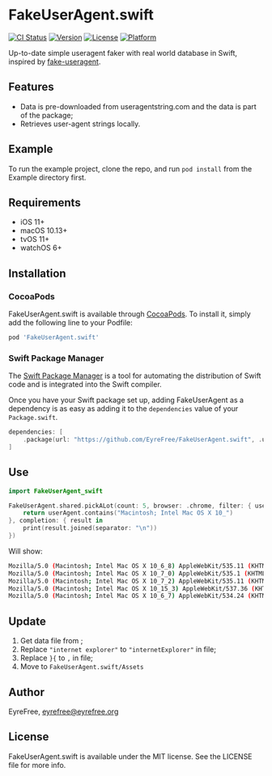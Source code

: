 # FakeUserAgent.swift

[![CI Status](https://img.shields.io/travis/EyreFree/FakeUserAgent.svg?style=flat)](https://travis-ci.org/EyreFree/FakeUserAgent)
[![Version](https://img.shields.io/cocoapods/v/FakeUserAgent.svg?style=flat)](https://cocoapods.org/pods/FakeUserAgent)
[![License](https://img.shields.io/cocoapods/l/FakeUserAgent.svg?style=flat)](https://cocoapods.org/pods/FakeUserAgent)
[![Platform](https://img.shields.io/cocoapods/p/FakeUserAgent.svg?style=flat)](https://cocoapods.org/pods/FakeUserAgent)

Up-to-date simple useragent faker with real world database in Swift, inspired by [fake-useragent](https://github.com/fake-useragent/fake-useragent).

## Features

- Data is pre-downloaded from useragentstring.com and the data is part of the package;
- Retrieves user-agent strings locally.

## Example

To run the example project, clone the repo, and run `pod install` from the Example directory first.

## Requirements

- iOS 11+
- macOS 10.13+
- tvOS 11+
- watchOS 6+

## Installation

### CocoaPods

FakeUserAgent.swift is available through [CocoaPods](https://cocoapods.org). To install it, simply add the following line to your Podfile:

```ruby
pod 'FakeUserAgent.swift'
```

### Swift Package Manager

The [Swift Package Manager](https://swift.org/package-manager/) is a tool for automating the distribution of Swift code and is integrated into the Swift compiler.

Once you have your Swift package set up, adding FakeUserAgent as a dependency is as easy as adding it to the `dependencies` value of your `Package.swift`.

```swift
dependencies: [
    .package(url: "https://github.com/EyreFree/FakeUserAgent.swift", .upToNextMinor(from: "0.1.0"))
]
```

## Use

```swift
import FakeUserAgent_swift

FakeUserAgent.shared.pickALot(count: 5, browser: .chrome, filter: { userAgent in
    return userAgent.contains("Macintosh; Intel Mac OS X 10_")
}, completion: { result in
    print(result.joined(separator: "\n"))
})
```

Will show:

```bash
Mozilla/5.0 (Macintosh; Intel Mac OS X 10_6_8) AppleWebKit/535.11 (KHTML, like Gecko) Chrome/17.0.963.66 Safari/535.11
Mozilla/5.0 (Macintosh; Intel Mac OS X 10_7_0) AppleWebKit/535.1 (KHTML, like Gecko) Chrome/14.0.803.0 Safari/535.1
Mozilla/5.0 (Macintosh; Intel Mac OS X 10_7_2) AppleWebKit/535.11 (KHTML, like Gecko) Chrome/17.0.963.65 Safari/535.11
Mozilla/5.0 (Macintosh; Intel Mac OS X 10_15_3) AppleWebKit/537.36 (KHTML, like Gecko) Chrome/99.0.4844.84 Safari/537.36
Mozilla/5.0 (Macintosh; Intel Mac OS X 10_6_7) AppleWebKit/534.24 (KHTML, like Gecko) Chrome/11.0.696.68 Safari/534.24
```

## Update

1. Get data file from [](https://github.com/fake-useragent/fake-useragent/blob/master/src/fake_useragent/data/browsers.json);
2. Replace `"internet explorer"` to `"internetExplorer"` in file;
3. Replace `}{` to `,` in file;
4. Move to `FakeUserAgent.swift/Assets`

## Author

EyreFree, eyrefree@eyrefree.org

## License

FakeUserAgent.swift is available under the MIT license. See the LICENSE file for more info.
